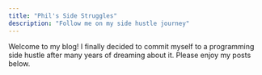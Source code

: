 ```yaml
---
title: "Phil's Side Struggles"
description: "Follow me on my side hustle journey"
---
```

Welcome to my blog! I finally decided to commit myself to a programming side hustle after many years of dreaming about it. Please enjoy my posts below.